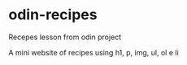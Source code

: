 # odin-recipes
Recepes lesson from odin project

A mini website of recipes using h1, p, img, ul, ol e li
